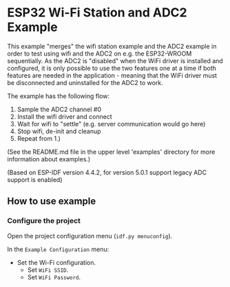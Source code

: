 # ESP32 Wi-Fi Station and ADC2 Example

This example "merges" the wifi station example and the ADC2 example in order to test using wifi and the ADC2 on e.g. the ESP32-WROOM sequentially. As the ADC2 is "disabled" when the WiFi driver is installed and configured, it is only possible to use the two features one at a time if both features are needed in the application - meaning that the WiFi driver must be disconnected and uninstalled for the ADC2 to work.

The example has the following flow:
1. Sample the ADC2 channel #0
2. Install the wifi driver and connect
3. Wait for wifi to "settle" (e.g. server communication would go here)
4. Stop wifi, de-init and cleanup
5. Repeat from 1.)

(See the README.md file in the upper level 'examples' directory for more information about examples.)

(Based on ESP-IDF version 4.4.2, for version 5.0.1 support legacy ADC support is enabled)

## How to use example

### Configure the project

Open the project configuration menu (`idf.py menuconfig`). 

In the `Example Configuration` menu:

* Set the Wi-Fi configuration.
    * Set `WiFi SSID`.
    * Set `WiFi Password`.


